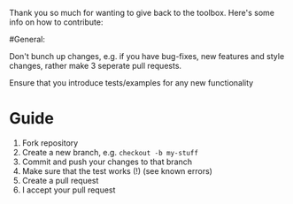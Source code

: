 Thank you so much for wanting to give back to the toolbox. Here's some info on how to contribute:

#General:
 
Don't bunch up changes, e.g. if you have bug-fixes, new features and style changes, rather make 3 seperate pull requests.

Ensure that you introduce tests/examples for any new functionality

# Guide
1. Fork repository
2. Create a new branch, e.g. `checkout -b my-stuff`
3. Commit and push your changes to that branch
4. Make sure that the test works (!) (see known errors)
5. Create a pull request
6. I accept your pull request





